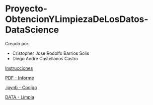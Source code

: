 # Proyecto-ObtencionYLimpiezaDeLosDatos-DataScience


Creado por:

- Cristopher Jose Rodolfo Barrios Solis
- Diego Andre Castellanos Castro 



[Instrucciones](./Proyecto1.pdf)

[PDF - Informe](./libro.pdf)

[.ipynb - Codigo](./proy.ipynb)

[DATA - Limpia](./output/PaisGuatemala.csv)
